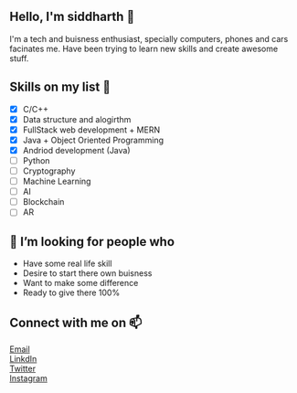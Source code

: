 ## **Hello, I'm siddharth 👋**
I'm a tech and buisness enthusiast, specially computers, phones and cars facinates me. Have been trying to learn new skills and create awesome stuff.

## **Skills on my list 🌱**
- [x] C/C++
- [x] Data structure and alogirthm
- [x] FullStack web development + MERN
- [x] Java + Object Oriented Programming 
- [x] Andriod development (Java)
- [ ] Python
- [ ] Cryptography
- [ ] Machine Learning
- [ ] AI
- [ ] Blockchain
- [ ] AR

## **👯 I’m looking for people who**
* Have some real life skill
* Desire to start there own buisness
* Want to make some difference
* Ready to give there 100%


## **Connect with me on 📫**
[Email](sidmya@gmail.com) <br />
[LinkdIn](https://www.linkedin.com/in/siddharth-saumya/) <br />
[Twitter](https://twitter.com/siddharthsaumya) <br />
[Instagram](https://www.instagram.com/thesiddharthsaumya/)
